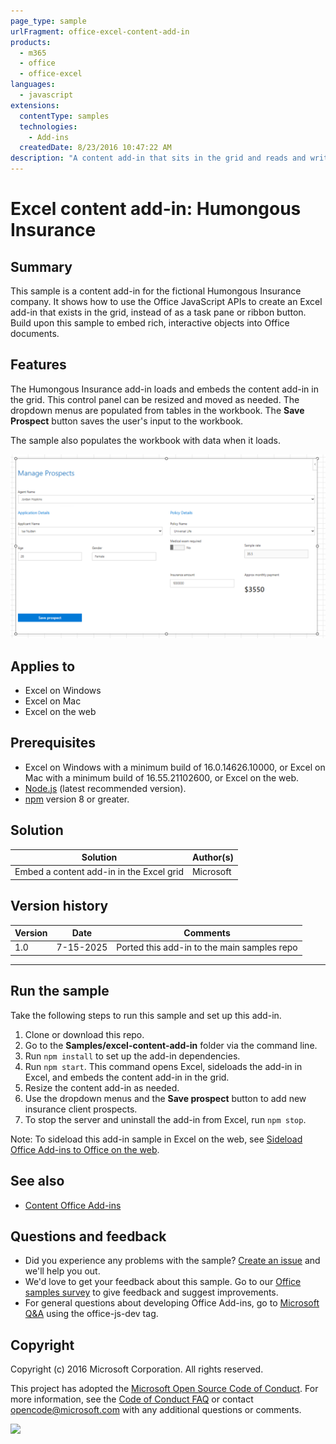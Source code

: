 ```yaml
---
page_type: sample
urlFragment: office-excel-content-add-in
products:
  - m365
  - office
  - office-excel
languages:
  - javascript
extensions:
  contentType: samples
  technologies:
    - Add-ins
  createdDate: 8/23/2016 10:47:22 AM
description: "A content add-in that sits in the grid and reads and writes workbook data."
---
```


# Excel content add-in: Humongous Insurance

## Summary

This sample is a content add-in for the fictional Humongous Insurance company. It shows how to use the Office JavaScript APIs to create an Excel add-in that exists in the grid, instead of as a task pane or ribbon button. Build upon this sample to embed rich, interactive objects into Office documents.

## Features

The Humongous Insurance add-in loads and embeds the content add-in in the grid. This control panel can be resized and moved as needed. The dropdown menus are populated from tables in the workbook. The **Save Prospect** button saves the user's input to the workbook.

The sample also populates the workbook with data when it loads.

![Screenshot of the Humongous Insurance Excel content add-in interface.](images/content-add-in.png)

## Applies to

- Excel on Windows
- Excel on Mac
- Excel on the web

## Prerequisites

- Excel on Windows with a minimum build of 16.0.14626.10000, or Excel on Mac with a minimum build of 16.55.21102600, or Excel on the web.
- [Node.js](https://nodejs.org/) (latest recommended version).
- [npm](https://docs.npmjs.com/downloading-and-installing-node-js-and-npm) version 8 or greater.

## Solution

Solution | Author(s)
---------|----------
Embed a content add-in in the Excel grid | Microsoft

## Version history

Version  | Date | Comments
---------| -----| --------
1.0 | 7-15-2025 | Ported this add-in to the main samples repo

----------

## Run the sample

Take the following steps to run this sample and set up this add-in.

1. Clone or download this repo.
1. Go to the **Samples/excel-content-add-in** folder via the command line.
1. Run `npm install` to set up the add-in dependencies.
1. Run `npm start`. This command opens Excel, sideloads the add-in in Excel, and embeds the content add-in in the grid.
1. Resize the content add-in as needed.
1. Use the dropdown menus and the **Save prospect** button to add new insurance client prospects.
1. To stop the server and uninstall the add-in from Excel, run `npm stop`.

Note: To sideload this add-in sample in Excel on the web, see [Sideload Office Add-ins to Office on the web](https://learn.microsoft.com/office/dev/add-ins/testing/sideload-office-add-ins-for-testing).

## See also

- [Content Office Add-ins](https://learn.microsoft.com/office/dev/add-ins/design/content-add-ins)

## Questions and feedback

- Did you experience any problems with the sample? [Create an issue](https://github.com/OfficeDev/Office-Add-in-samples/issues/new/choose) and we'll help you out.
- We'd love to get your feedback about this sample. Go to our [Office samples survey](https://aka.ms/OfficeSamplesSurvey) to give feedback and suggest improvements.
- For general questions about developing Office Add-ins, go to [Microsoft Q&A](https://learn.microsoft.com/answers/topics/office-js-dev.html) using the office-js-dev tag.

## Copyright

Copyright (c) 2016 Microsoft Corporation. All rights reserved.

This project has adopted the [Microsoft Open Source Code of Conduct](https://opensource.microsoft.com/codeofconduct/). For more information, see the [Code of Conduct FAQ](https://opensource.microsoft.com/codeofconduct/faq/) or contact [opencode@microsoft.com](mailto:opencode@microsoft.com) with any additional questions or comments.

<img src="https://pnptelemetry.azurewebsites.net/pnp-officeaddins/samples/excel-content-add-in" />
